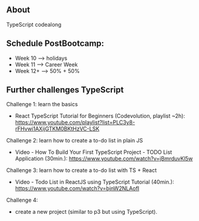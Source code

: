 
## About

TypeScript codealong


## Schedule PostBootcamp:

- Week 10 --> holidays
- Week 11 --> Career Week
- Week 12+ --> 50% + 50%



## Further challenges TypeScript


Challenge 1: learn the basics
  - React TypeScript Tutorial for Beginners (Codevolution, playlist ~2h): https://www.youtube.com/playlist?list=PLC3y8-rFHvwi1AXijGTKM0BKtHzVC-LSK


Challenge 2: learn how to create a to-do list in plain JS
  - Video - How To Build Your First TypeScript Project - TODO List Application (30min.): https://www.youtube.com/watch?v=jBmrduvKl5w


Challenge 3: learn how to create a to-do list with TS + React
  - Video - Todo List in ReactJS using TypeScript Tutorial (40min.): https://www.youtube.com/watch?v=bjnW2NLAofI


Challenge 4: 
- create a new project (similar to p3 but using TypeScript).
  

